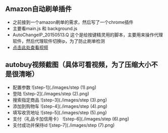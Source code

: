 ## Amazon自动刷单插件
* 之前接到一个amazon刷单的需求，然后写了一个chrome插件
* 主要看main.js 和 background.js
* AutoChangeIP_20150513.Q 这个是给按键精灵用的脚本，主要用来操作代理软件，然后代理软件切换ip，为了防止刷单检测
* [点击此处查看视频](https://zhoukekestar.github.io/chrome-extension-amazon-autobuy/index.html)

## autobuy视频截图（具体可看视频，为了压缩大小不是很清晰）
* 配置参数
![step-1](./images/step (1).png)
* 登陆
  ![step-2](./images/step (2).png)
* 搜索指定商品
  ![step-3](./images/step (3).png)
* 添加到购物车
  ![step-4](./images/step (4).png)
* 填写收货地址
  ![step-5](./images/step (5).png)
* 支付（礼品卡加信用卡）
  ![step-6](./images/step (6).png)
* 支付成功并保持id
  ![step-7](./images/step (7).png)
